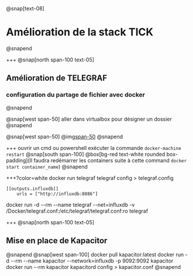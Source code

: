@snap[text-08]
# Amélioration de la stack TICK
@snapend

+++
@snap[north span-100 text-05]
## Amélioration de TELEGRAF
### configuration du partage de fichier avec docker
@snapend

@snap[west span-50]
aller dans virtualbox pour désigner un dossier 
@snapend

@snap[west span-50]
@img[span-50](assets/img/shareFolder.png)
@snapend

+++
ouvrir un cmd ou powershell
exécuter la commande `docker-machine restart`
@snap[south span-100]
@box[bg-red text-white rounded box-padding](Il faudra redémarrer les containers suite à cette command `docker start container_name`)
@snapend

+++?color=white
docker run telegraf telegraf config > telegraf.config

```
[[outputs.influxdb]]
    urls = ["http://influxdb:8086"]
```

docker run -d --rm --name telegraf --net=influxdb -v /Docker/telegraf.conf:/etc/telegraf/telegraf.conf:ro telegraf

+++
@snap[north span-100 text-05]
## Mise en place de Kapacitor
@snapend
@snap[west span-100]
docker pull kapacitor:latest
docker run -d --rm --name kapacitor --network=influxdb -p 9092:9092 kapacitor
docker run --rm kapacitor kapacitord config > kapacitor.conf
@snapend
